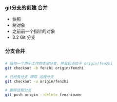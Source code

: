 ### git分支的创建 合并
- 快照
- 树对象
- 之前前一个指针的对象
- 3.2 Git 分支


### 分支合并


### 
```bash
# 给你一个用于工作的本地分支，并且起点位于 origin/fenzhi  
git checkout -b fenzhi origin/fenzhi

# 已经有分支 跟踪 远程分支
git checkout -u origin/fenzhi

# 删除远程分支
git push origin --delete fenzhiname
```
